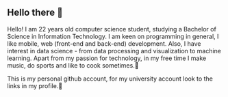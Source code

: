 ## Hello there 👋

Hello! I am 22 years old computer science student, studying a Bachelor of Science in Information Technology. I am keen on programming in general, I like mobile, web (front-end and back-end) development. Also, I have interest in data science - from data processing and visualization to machine learning. Apart from my passion for technology, in my free time I make music, do sports and like to cook sometimes.🍝

This is my personal github account, for my university account look to the links in my profile.🔗

<!--
**uktveris/uktveris** is a ✨ _special_ ✨ repository because its `README.md` (this file) appears on your GitHub profile.

Here are some ideas to get you started:

- 🔭 I’m currently working on ...
- 🌱 I’m currently learning ...
- 👯 I’m looking to collaborate on ...
- 🤔 I’m looking for help with ...
- 💬 Ask me about ...
- 📫 How to reach me: ...
- 😄 Pronouns: ...
- ⚡ Fun fact: ...
-->
